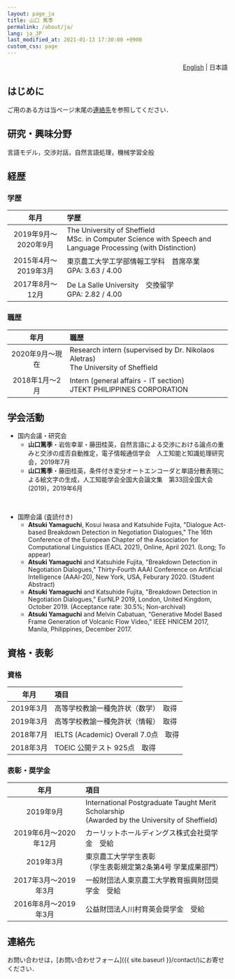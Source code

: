 ```yaml
---
layout: page_ja
title: 山口 篤季
permalink: /about/ja/
lang: ja_JP
last_modified_at: 2021-01-13 17:30:00 +0900
custom_css: page
---
```

<div style="text-align: right;"><i class="fas fa-language" style="padding: 0 4px 0 0;"></i><a href="../">English</a> | 日本語</div>

## はじめに

ご用のある方は当ページ末尾の[連絡先](#連絡先)を参照してください．

## 研究・興味分野

言語モデル，交渉対話，自然言語処理，機械学習全般

## 経歴
### 学歴  

|年月|学歴|
|:-:|:-|
|2019年9月〜2020年9月|The University of Sheffield<br />MSc. in Computer Science with Speech and Language Processing (with Distinction)|
|2015年4月〜2019年3月|東京農工大学工学部情報工学科　首席卒業  <br /> GPA: 3.63 / 4.00|
|2017年8月〜12月|De La Salle University　交換留学 <br /> GPA: 2.82 / 4.00|

### 職歴

|年月|職歴|
|:-:|:-|
|2020年9月〜現在|Research intern (supervised by Dr. Nikolaos Aletras)<br />The University of Sheffield|  
|2018年1月〜2月|Intern (general affairs - IT section)<br />JTEKT PHILIPPINES CORPORATION|  

## 学会活動

* 国内会議・研究会
    * **山口篤季**・岩佐幸翠・藤田桂英，自然言語による交渉における論点の重みと交渉の成否自動推定，電子情報通信学会　人工知能と知識処理研究会，2019年7月  
    * **山口篤季**・藤田桂英，条件付き変分オートエンコーダと単語分散表現による絵文字の生成，人工知能学会全国大会論文集　第33回全国大会(2019)，2019年6月  
<br />  

* 国際会議 (査読付き)  
    * **Atsuki Yamaguchi**, Kosui Iwasa and Katsuhide Fujita, "Dialogue Act-based Breakdown Detection in Negotiation Dialogues," The 16th Conference of the European Chapter of the Association for Computational Linguistics (EACL 2021), Online, April 2021. (Long; To appear)   
    * **Atsuki Yamaguchi** and Katsuhide Fujita, "Breakdown Detection in Negotiation Dialogues," Thirty-Fourth AAAI Conference on Artificial Intelligence (AAAI-20), New York, USA, Feburary 2020. (Student Abstract)
    * **Atsuki Yamaguchi** and Katsuhide Fujita, "Breakdown Detection in Negotiation Dialogues," EurNLP 2019, London, United Kingdom, October 2019. (Acceptance rate: 30.5%; Non-archival)  
    * **Atsuki Yamaguchi** and Melvin Cabatuan, “Generative Model Based Frame Generation of Volcanic Flow Video,” IEEE HNICEM 2017, Manila, Philippines, December 2017.


## 資格・表彰
### 資格

|年月|項目|
|:-:|:-|
|2019年3月|高等学校教諭一種免許状（数学）　取得|
|2019年3月|高等学校教諭一種免許状（情報）　取得|
|2018年7月|IELTS (Academic) Overall 7.0点　取得|
|2018年3月|TOEIC 公開テスト 925点　取得|

### 表彰・奨学金

|年月|項目|
|:-:|:-|
|2019年9月|International Postgraduate Taught Merit Scholarship <br /> (Awarded by the University of Sheffield)|
|2019年6月〜2020年12月|カーリットホールディングス株式会社奨学金　受給|
|2019年3月|東京農工大学学生表彰 <br />（学生表彰規定第2条第4号 学業成果部門）|
|2017年3月〜2019年3月|一般財団法人東京農工大学教育振興財団奨学金　受給|
|2016年8月〜2019年3月|公益財団法人川村育英会奨学金　受給|

## 連絡先

お問い合わせは，[お問い合わせフォーム]({{ site.baseurl }}/contact/)にお寄せください．